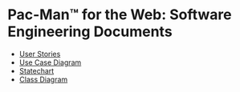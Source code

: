 [user-stories]: https://github.com/0x326/miami-university-cse-201-group-project-materials/blob/master/User%20Stories.rst
[use-case-diagram]: https://www.draw.io/#Uhttps%3A%2F%2Fraw.githubusercontent.com%2F0x326%2Fmiami-university-cse-201-group-project-materials%2Fmaster%2FUse%2520Case%2520Diagram.xml
[statechart]: https://www.draw.io/#Uhttps%3A%2F%2Fraw.githubusercontent.com%2F0x326%2Fmiami-university-cse-201-group-project-materials%2Fmaster%2FStatechart.xml
[class-diagram]: https://www.draw.io/#Uhttps%3A%2F%2Fraw.githubusercontent.com%2F0x326%2Fmiami-university-cse-201-group-project-materials%2Fmaster%2FUML%2520Class%2520Diagram.xml

# Pac-Man™ for the Web: Software Engineering Documents

- [User Stories][user-stories]
- [Use Case Diagram][use-case-diagram]
- [Statechart][statechart]
- [Class Diagram][class-diagram]
